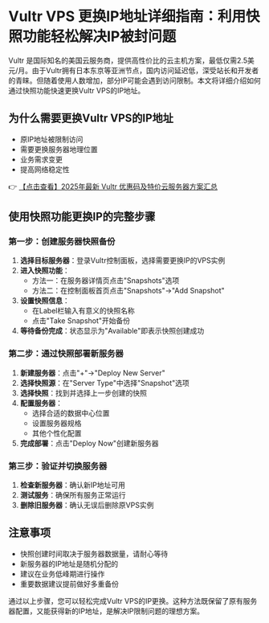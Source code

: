 # Vultr VPS 更换IP地址详细指南：利用快照功能轻松解决IP被封问题

Vultr 是国际知名的美国云服务商，提供高性价比的云主机方案，最低仅需2.5美元/月。由于Vultr拥有日本东京等亚洲节点，国内访问延迟低，深受站长和开发者的青睐。但随着使用人数增加，部分IP可能会遇到访问限制。本文将详细介绍如何通过快照功能快速更换Vultr VPS的IP地址。

## 为什么需要更换Vultr VPS的IP地址

- 原IP地址被限制访问
- 需要更换服务器地理位置
- 业务需求变更
- 提高网络稳定性

👉 [【点击查看】2025年最新 Vultr 优惠码及特价云服务器方案汇总](https://bit.ly/VuLtr)

## 使用快照功能更换IP的完整步骤

### 第一步：创建服务器快照备份

1. **选择目标服务器**：登录Vultr控制面板，选择需要更换IP的VPS实例
2. **进入快照功能**：
   - 方法一：在服务器详情页点击"Snapshots"选项
   - 方法二：在控制面板首页点击"Snapshots"→"Add Snapshot"
3. **设置快照信息**：
   - 在Label栏输入有意义的快照名称
   - 点击"Take Snapshot"开始备份
4. **等待备份完成**：状态显示为"Available"即表示快照创建成功

### 第二步：通过快照部署新服务器

1. **新建服务器**：点击"+"→"Deploy New Server"
2. **选择快照源**：在"Server Type"中选择"Snapshot"选项
3. **选择快照**：找到并选择上一步创建的快照
4. **配置服务器**：
   - 选择合适的数据中心位置
   - 设置服务器规格
   - 其他个性化配置
5. **完成部署**：点击"Deploy Now"创建新服务器

### 第三步：验证并切换服务器

1. **检查新服务器**：确认新IP地址可用
2. **测试服务**：确保所有服务正常运行
3. **删除旧服务器**：确认无误后删除原VPS实例

## 注意事项

- 快照创建时间取决于服务器数据量，请耐心等待
- 新服务器的IP地址是随机分配的
- 建议在业务低峰期进行操作
- 重要数据建议提前做好多重备份

通过以上步骤，您可以轻松完成Vultr VPS的IP更换。这种方法既保留了原有服务器配置，又能获得新的IP地址，是解决IP限制问题的理想方案。